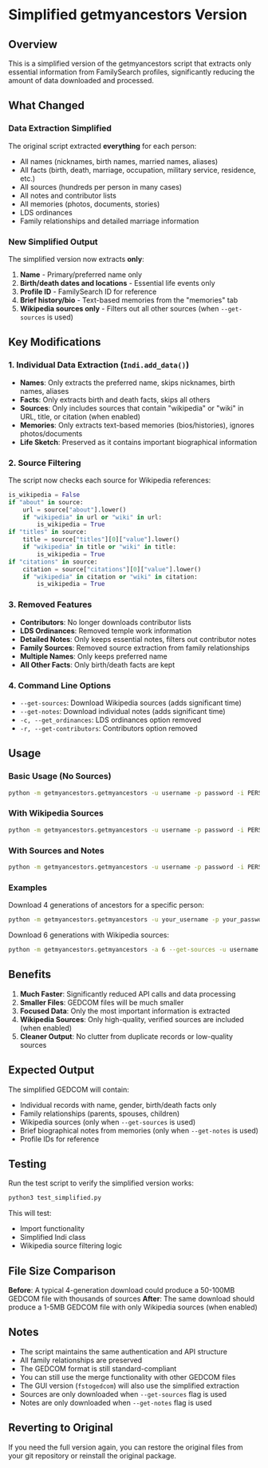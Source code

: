 # Simplified getmyancestors Version

## Overview

This is a simplified version of the getmyancestors script that extracts only essential information from FamilySearch profiles, significantly reducing the amount of data downloaded and processed.

## What Changed

### Data Extraction Simplified

The original script extracted **everything** for each person:

- All names (nicknames, birth names, married names, aliases)
- All facts (birth, death, marriage, occupation, military service, residence, etc.)
- All sources (hundreds per person in many cases)
- All notes and contributor lists
- All memories (photos, documents, stories)
- LDS ordinances
- Family relationships and detailed marriage information

### New Simplified Output

The simplified version now extracts **only**:

1. **Name** - Primary/preferred name only
2. **Birth/death dates and locations** - Essential life events only
3. **Profile ID** - FamilySearch ID for reference
4. **Brief history/bio** - Text-based memories from the "memories" tab
5. **Wikipedia sources only** - Filters out all other sources (when `--get-sources` is used)

## Key Modifications

### 1. Individual Data Extraction (`Indi.add_data()`)

- **Names**: Only extracts the preferred name, skips nicknames, birth names, aliases
- **Facts**: Only extracts birth and death facts, skips all others
- **Sources**: Only includes sources that contain "wikipedia" or "wiki" in URL, title, or citation (when enabled)
- **Memories**: Only extracts text-based memories (bios/histories), ignores photos/documents
- **Life Sketch**: Preserved as it contains important biographical information

### 2. Source Filtering

The script now checks each source for Wikipedia references:

```python
is_wikipedia = False
if "about" in source:
    url = source["about"].lower()
    if "wikipedia" in url or "wiki" in url:
        is_wikipedia = True
if "titles" in source:
    title = source["titles"][0]["value"].lower()
    if "wikipedia" in title or "wiki" in title:
        is_wikipedia = True
if "citations" in source:
    citation = source["citations"][0]["value"].lower()
    if "wikipedia" in citation or "wiki" in citation:
        is_wikipedia = True
```

### 3. Removed Features

- **Contributors**: No longer downloads contributor lists
- **LDS Ordinances**: Removed temple work information
- **Detailed Notes**: Only keeps essential notes, filters out contributor notes
- **Family Sources**: Removed source extraction from family relationships
- **Multiple Names**: Only keeps preferred name
- **All Other Facts**: Only birth/death facts are kept

### 4. Command Line Options

- `--get-sources`: Download Wikipedia sources (adds significant time)
- `--get-notes`: Download individual notes (adds significant time)
- `-c, --get_ordinances`: LDS ordinances option removed
- `-r, --get-contributors`: Contributors option removed

## Usage

### Basic Usage (No Sources)

```bash
python -m getmyancestors.getmyancestors -u username -p password -i PERSON_ID -o output.ged
```

### With Wikipedia Sources

```bash
python -m getmyancestors.getmyancestors -u username -p password -i PERSON_ID --get-sources -o output.ged
```

### With Sources and Notes

```bash
python -m getmyancestors.getmyancestors -u username -p password -i PERSON_ID --get-sources --get-notes -o output.ged
```

### Examples

Download 4 generations of ancestors for a specific person:

```bash
python -m getmyancestors.getmyancestors -u your_username -p your_password -i LF7T-Y4C -o simplified_output.ged -v
```

Download 6 generations with Wikipedia sources:

```bash
python -m getmyancestors.getmyancestors -a 6 --get-sources -u username -p password -i LF7T-Y4C -o output.ged
```

## Benefits

1. **Much Faster**: Significantly reduced API calls and data processing
2. **Smaller Files**: GEDCOM files will be much smaller
3. **Focused Data**: Only the most important information is extracted
4. **Wikipedia Sources**: Only high-quality, verified sources are included (when enabled)
5. **Cleaner Output**: No clutter from duplicate records or low-quality sources

## Expected Output

The simplified GEDCOM will contain:

- Individual records with name, gender, birth/death facts only
- Family relationships (parents, spouses, children)
- Wikipedia sources (only when `--get-sources` is used)
- Brief biographical notes from memories (only when `--get-notes` is used)
- Profile IDs for reference

## Testing

Run the test script to verify the simplified version works:

```bash
python3 test_simplified.py
```

This will test:

- Import functionality
- Simplified Indi class
- Wikipedia source filtering logic

## File Size Comparison

**Before**: A typical 4-generation download could produce a 50-100MB GEDCOM file with thousands of sources
**After**: The same download should produce a 1-5MB GEDCOM file with only Wikipedia sources (when enabled)

## Notes

- The script maintains the same authentication and API structure
- All family relationships are preserved
- The GEDCOM format is still standard-compliant
- You can still use the merge functionality with other GEDCOM files
- The GUI version (`fstogedcom`) will also use the simplified extraction
- Sources are only downloaded when `--get-sources` flag is used
- Notes are only downloaded when `--get-notes` flag is used

## Reverting to Original

If you need the full version again, you can restore the original files from your git repository or reinstall the original package.
